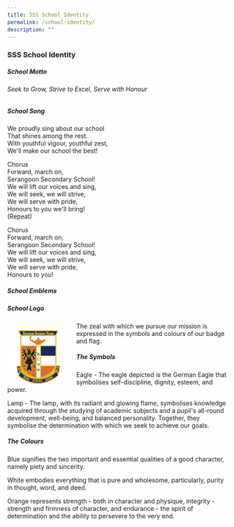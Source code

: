 ```yaml
---
title: SSS School Identity
permalink: /school-identity/
description: ""
---
```

### SSS School Identity
 
##### School Motto 
######  Seek to Grow, Strive to Excel, Serve with Honour

##### School Song 
We proudly sing about our school  
That shines among the rest.  
With youthful vigour, youthful zest,  
We'll make our school the best!  
  
Chorus  
Forward, march on,  
Serangoon Secondary School!  
We will lift our voices and sing,  
We will seek, we will strive,  
We will serve with pride,  
Honours to you we'll bring!  
(Repeat)  
  
Chorus  
Forward, march on,  
Serangoon Secondary School!  
We will lift our voices and sing,  
We will seek, we will strive,  
We will serve with pride,  
Honours to you!  
  

##### School Emblems
##### School Logo
 <img src="/images/download.jpg" style="width:143px;height:155;margin-right:15px;" align = "Left">
The zeal with which we pursue our mission is expressed in the symbols and colours of our badge and flag.

##### The Symbols
Eagle - The eagle depicted is the German Eagle that symbolises self-discipline, dignity, esteem, and power.  
  
Lamp - The lamp, with its radiant and glowing flame, symbolises knowledge acquired through the studying of academic subjects and a pupil's all-round development, well-being, and balanced personality. Together, they symbolise the determination with which we seek to achieve our goals.

##### The Colours

Blue signifies the two important and essential qualities of a good character, namely piety and sincerity.  
  
White embodies everything that is pure and wholesome, particularly, purity in thought, word, and deed.  
  
Orange represents strength - both in character and physique, integrity - strength and firmness of character, and endurance - the spirit of determination and the ability to persevere to the very end.